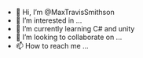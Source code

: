 - 👋 Hi, I’m @MaxTravisSmithson
- 👀 I’m interested in ...
- 🌱 I’m currently learning C# and unity
- 💞️ I’m looking to collaborate on ...
- 📫 How to reach me ...

<!---
MaxTravisSmithson/MaxTravisSmithson is a ✨ special ✨ repository because its `README.md` (this file) appears on your GitHub profile.
You can click the Preview link to take a look at your changes.
--->
